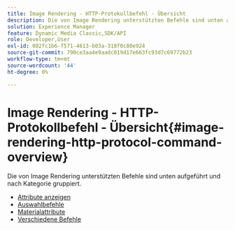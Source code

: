 ```yaml
---
title: Image Rendering - HTTP-Protokollbefehl - Übersicht
description: Die von Image Rendering unterstützten Befehle sind unten aufgeführt und nach Kategorie gruppiert.
solution: Experience Manager
feature: Dynamic Media Classic,SDK/API
role: Developer,User
exl-id: 082fc1b6-f571-4613-b03a-318f0c80e924
source-git-commit: 790ce3aa4e9aadc019d17e663fc93d7c69772b23
workflow-type: tm+mt
source-wordcount: '44'
ht-degree: 0%

---
```


# Image Rendering - HTTP-Protokollbefehl - Übersicht{#image-rendering-http-protocol-command-overview}

Die von Image Rendering unterstützten Befehle sind unten aufgeführt und nach Kategorie gruppiert.

* [Attribute anzeigen](r-ir-view-attributes.md)
* [Auswahlbefehle](r-ir-selection-commands.md)
* [Materialattribute](r-ir-material-attributes.md)
* [Verschiedene Befehle](r-ir-miscellaneous-commands.md)
